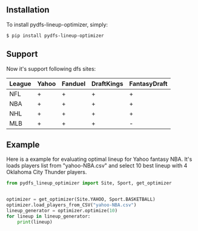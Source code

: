 ## Installation
To install pydfs-lineup-optimizer, simply:
```
$ pip install pydfs-lineup-optimizer
```

## Support
Now it's support following dfs sites:

League | Yahoo | Fanduel | DraftKings | FantasyDraft
----- | ----- | ----- | ----- | -----
NFL | + | + | + | +
NBA | + | + | + | +
NHL | + | + | + | +
MLB | + | + | + | -


## Example
Here is a example for evaluating optimal lineup for Yahoo fantasy NBA. It's loads players list from "yahoo-NBA.csv" and select 10 best lineup with 4 Oklahoma City Thunder players.
```python
from pydfs_lineup_optimizer import Site, Sport, get_optimizer


optimizer = get_optimizer(Site.YAHOO, Sport.BASKETBALL)
optimizer.load_players_from_CSV("yahoo-NBA.csv")
lineup_generator = optimizer.optimize(10)
for lineup in lineup_generator:
    print(lineup)
```
